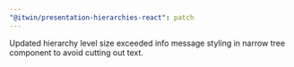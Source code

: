 ```yaml
---
"@itwin/presentation-hierarchies-react": patch
---
```


Updated hierarchy level size exceeded info message styling in narrow tree component to avoid cutting out text.
